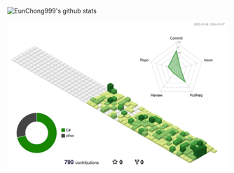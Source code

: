 ![EunChong999's github stats](https://github-readme-stats.vercel.app/api?username=EunChong999&count_private=true)

![](./profile-3d-contrib/profile-green-animate.svg)
